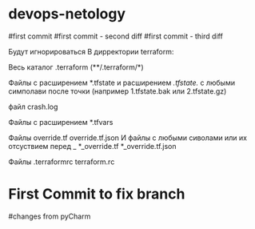 # devops-netology
#first commit
#first commit - second diff
#first commit - third diff

Будут игнорироваться  В дирректории terraform:

Весь каталог .terraform (**/.terraform/*)

Файлы с расширением *.tfstate и расширением *.tfstate.* с любыми симполави после точки (например 1.tfstate.bak или 2.tfstate.gz)

файл crash.log

Файлы  с расширением *.tfvars

Файлы 
override.tf
override.tf.json
И файлы с любыми сиволами или их отсуствием перед _
*_override.tf
*_override.tf.json

Файлы
.terraformrc
terraform.rc

# First Commit to fix branch

#changes from pyCharm